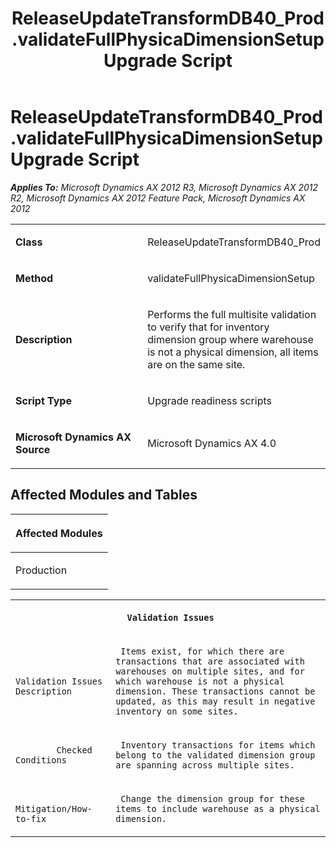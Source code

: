 ﻿---
title: ReleaseUpdateTransformDB40_Prod.validateFullPhysicaDimensionSetup Upgrade Script
TOCTitle: ReleaseUpdateTransformDB40_Prod.validateFullPhysicaDimensionSetup Upgrade Script
ms:assetid: 8c8ac483-8983-2d67-332a-38c83264181e
ms:mtpsurl: https://msdn.microsoft.com/en-us/library/JJ736462(v=AX.60)
ms:contentKeyID: 49709650
ms.date: 05/18/2015
mtps_version: v=AX.60
---

# ReleaseUpdateTransformDB40\_Prod.validateFullPhysicaDimensionSetup Upgrade Script 


_**Applies To:** Microsoft Dynamics AX 2012 R3, Microsoft Dynamics AX 2012 R2, Microsoft Dynamics AX 2012 Feature Pack, Microsoft Dynamics AX 2012_

<table>
<colgroup>
<col style="width: 50%" />
<col style="width: 50%" />
</colgroup>
<tbody>
<tr class="odd">
<td><p><strong>Class</strong></p></td>
<td><p>ReleaseUpdateTransformDB40_Prod</p></td>
</tr>
<tr class="even">
<td><p><strong>Method</strong></p></td>
<td><p>validateFullPhysicaDimensionSetup</p></td>
</tr>
<tr class="odd">
<td><p><strong>Description</strong></p></td>
<td><p>Performs the full multisite validation to verify that for inventory dimension group where warehouse is not a physical dimension, all items are on the same site.</p></td>
</tr>
<tr class="even">
<td><p><strong>Script Type</strong></p></td>
<td><p>Upgrade readiness scripts</p></td>
</tr>
<tr class="odd">
<td><p><strong>Microsoft Dynamics AX Source</strong></p></td>
<td><p>Microsoft Dynamics AX 4.0</p></td>
</tr>
</tbody>
</table>


## Affected Modules and Tables

<table>
<colgroup>
<col style="width: 100%" />
</colgroup>
<thead>
<tr class="header">
<th><p>Affected Modules</p></th>
</tr>
</thead>
<tbody>
<tr class="odd">
<td><p>Production</p></td>
</tr>
</tbody>
</table>


<table xmlns="http://www.w3.org/1999/xhtml">
              <tr><th colspan="2">
		
   <p>
   
	 Validation Issues
  </p>
  </th></tr>
              <tr><td>
		
   <p>
   
	 
            Validation Issues Description
          
  </p>
  </td><td>
		
   <p>
   
	 Items exist, for which there are transactions that are associated with warehouses on multiple sites, and for which warehouse is not a physical dimension. These transactions cannot be updated, as this may result in negative inventory on some sites.
  </p>
  </td></tr>
              <tr><td>
		
   <p>
   
	 
            Checked Conditions
          
  </p>
  </td><td>
		
   <p>
   
	 Inventory transactions for items which belong to the validated dimension group are spanning across multiple sites.
  </p>
  </td></tr>
              <tr><td>
		
   <p>
   
	 
            Mitigation/How-to-fix
          
  </p>
  </td><td>
		
   <p>
   
	 Change the dimension group for these items to include warehouse as a physical dimension.
  </p>
  </td></tr>
            </table>

  


